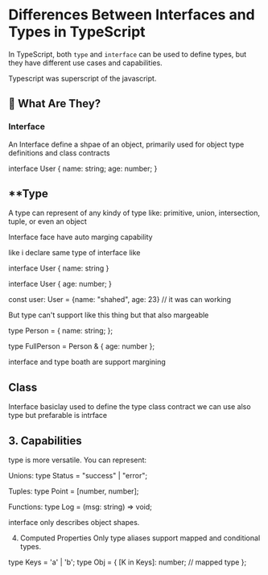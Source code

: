 # Differences Between Interfaces and Types in TypeScript

In TypeScript, both `type` and `interface` can be used to define types, but they have different use cases and capabilities.

Typescript was superscript of the javascript.

## 🔹 What Are They?

### **Interface**

An Interface define a shpae of an object, primarily used for object type definitions and class contracts


interface User {
  name: string;
  age: number;
}

## **Type 
A type can represent of any kindy of type like: primitive, union, intersection, tuple, or even an object

Interface face have auto marging capability

like i declare same type of interface like

interface User {
 name: string
}

interface User {
age: number;
}

const user: User = {name: "shahed", age: 23} // it was can working

But type can't support like this thing but that also margeable

type Person = {
  name: string;
};

type FullPerson = Person & { age: number };

interface and type boath are support margining


## Class

Interface basiclay used to define the type class contract we can use also type but prefarable is intrface

 ## 3. Capabilities
type is more versatile. You can represent:

Unions: type Status = "success" | "error";

Tuples: type Point = [number, number];

Functions: type Log = (msg: string) => void;

interface only describes object shapes.

4. Computed Properties
Only type aliases support mapped and conditional types.


type Keys = 'a' | 'b';
type Obj = {
  [K in Keys]: number; // mapped type
};





